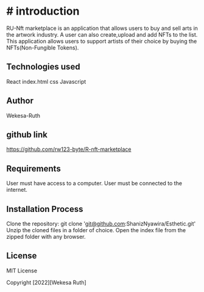 # # introduction
RU-Nft marketplace is an application that allows users to buy and sell arts in the artwork industry. A user can also create,upload and add NFTs to the list. This application allows users to support artists of their choice by buying the NFTs(Non-Fungible Tokens).

## Technologies used
React 
index.html
css
Javascript

## Author
Wekesa-Ruth

## github link
https://github.com/rw123-byte/R-nft-marketplace

## Requirements
User must have access to a computer.
User must be connected to the internet.

## Installation Process
Clone the repository: git clone 'git@github.com:ShanizNyawira/Esthetic.git'
Unzip the cloned files in a folder of choice.
Open the index file from the zipped folder with any browser.

## License
MIT License

Copyright [2022][Wekesa Ruth]


